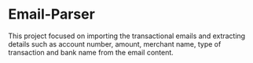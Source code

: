 # Email-Parser
This project focused on importing the transactional emails and extracting details such as account number, amount, merchant name, type of transaction and bank name from the email content. 
